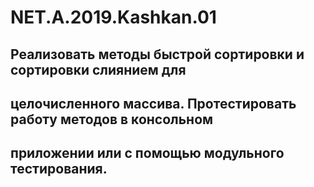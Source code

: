 # NET.A.2019.Kashkan.01
## Реализовать методы быстрой сортировки и сортировки слиянием для
## целочисленного массива. Протестировать работу методов в консольном
## приложении или с помощью модульного тестирования.
